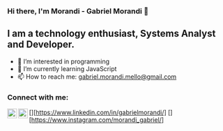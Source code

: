 ### Hi there, I'm Morandi - Gabriel Morandi 👋

## I am a technology enthusiast, Systems Analyst and Developer.

- 👀 I’m interested in programming
- 🌱 I’m currently learning JavaScript
- 📫 How to reach me: gabriel.morandi.mello@gmail.com

### Connect with me:

[<img align="left" alt="social-media-profile | LinkedIn" width="22px" src="https://cdn.jsdelivr.net/npm/simple-icons@v3/icons/linkedin.svg" />][https://www.linkedin.com/in/gabrielmorandi/]
[<img align="left" alt="social-media-profile | Instagram" width="22px" src="https://cdn.jsdelivr.net/npm/simple-icons@v3/icons/instagram.svg" />][https://www.instagram.com/morandi_gabriel/]

<br />
